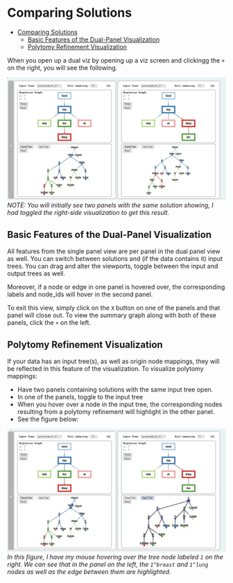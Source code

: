 # Comparing Solutions

- [Comparing Solutions](#comparing-solutions)
  - [Basic Features of the Dual-Panel Visualization](#basic-features-of-the-dual-panel-visualization)
  - [Polytomy Refinement Visualization](#polytomy-refinement-visualization)

When you open up a dual viz by opening up a viz screen and clickingg the `+` on the right, you will see the following.

![dual-viz](../figures/dual-viz.jpeg)
*NOTE: You will initially see two panels with the same solution showing, I had toggled the right-side visualization to get this result.*

## Basic Features of the Dual-Panel Visualization

All features from the single panel view are per panel in the dual panel view as well. You can switch between solutions and (if the data contains it) input trees. You can drag and alter the viewports, toggle between the input and output trees as well.
  
Moreover, if a node or edge in one panel is hovered over, the corresponding labels and node_ids will hover in the second panel.
  
To exit this view, simply click on the `X` button on one of the panels and that panel will close out. To view the summary graph along with both of these panels, click the `+` on the left.

## Polytomy Refinement Visualization

If your data has an input tree(s), as well as origin node mappings, they will be reflected in this feature of the visualization. To visualize polytomy mappings:

- Have two panels containing solutions with the same input tree open.
- In one of the panels, toggle to the input tree
- When you hover over a node in the input tree, the corresponding nodes resulting from a polytomy refinement will highlight in the other panel.
- See the figure below:

![refinement](../figures/refinement.jpeg)
*In this figure, I have my mouse hovering over the tree node labeled `1` on the right. We can see that in the panel on the left, the `1^breast` and `1^lung` nodes as well as the edge between them are highlighted.*
